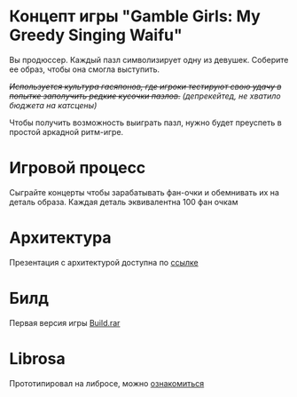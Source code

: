 # Концепт игры "Gamble Girls: My Greedy Singing Waifu"
Вы продюссер. Каждый пазл символизирует одну из девушек. Соберите ее образ, чтобы она смогла выступить.

~~_Используется культура гасяпонов, где игроки тестируют свою удачу в попытке заполучить редкие кусочки пазлов_.~~
_(депрекейтед, не хватило бюджета на катсцены)_

Чтобы получить возможность выиграть пазл, нужно будет преуспеть в простой аркадной ритм-игре.

# Игровой процесс

Сыграйте концерты чтобы зарабатывать фан-очки и обемнивать их на деталь образа.
Каждая деталь эквивалентна 100 фан очкам

# Архитектура
Презентация с архитектурой доступна по [ссылке](https://docs.google.com/presentation/d/1d238rxKaDMWA951K5jbHHi5iLTrLLNpU-_blo_teCXI/edit?usp=sharing
)

# Билд 
Первая версия игры
[Build.rar](https://disk.yandex.ru/d/hMOKNrfPeywyLg)



# Librosa 
Прототипировал на либросе, можно [ознакомиться](https://github.com/sos-mislom/RhythmAnalyserOnLibrosa/tree/main)


